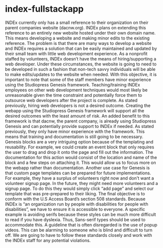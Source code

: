 # index-fullstackapp
INDEx currently only has a small reference to their organization on their parent companies website (dacnw.org). INDEx plans on extending this reference to an entirely new website hosted under their own domain name. This means developing a website and making minor edits to the existing reference. The problem is that there are many ways to develop a website and INDEx requires a solution that can be easily maintained and updated by their small team with little web development experience.
 As a nonprofit staffed by volunteers, INDEx doesn’t have the means of hiring/supporting a web developer. Under these circumstances, the website is going to need to be developed in such a fashion that non-tech savvy individuals will be able to make edits/updates to the website when needed. With this objective, it is important to note that some of the staff members have minor experience using the Studiopress Genesis framework. Teaching/training INDEx employees on other web development techniques would most likely be unreasonable given the time constraint and potentially force them to outsource web developers after the project is complete. As stated previously, hiring web developers is not a desired outcome. Creating the webapp using the Studiopress Genesis framework will support all the desired outcomes with the least amount of risk. An added benefit to this framework is that dacnw, the parent company, is already using Studiopress Genesis and can potentially provide support to INDEx if needed.
 As stated previously, they only have minor experience with the framework. This means that training and documentation is still going to be necessary. Genesis blocks are a very intriguing option because of the templating and reusability. For example, we could create an event block that only requires the user to drag and drop it onto the page and fill out the information. The documentation for this action would consist of the location and name of the block and a few steps on attaching it. This would allow us to focus more on the webapp rather than documentation. Another use case for Genesis is that custom page templates can be prepared for future implementations. For example, they have a surplus of volunteers right now and don't want a volunteer signup page. In the future, they might need more volunteers and a signup page. To do this they would simply click “add page” and select our template that was pre-prepared to their liking. 
	The final objective is to conform with the U.S Access Board’s section 508 standards. Because INDEx is “an organization run by people with disabilities for people with disabilities”, we have to ensure it is accessible to everyone. A specific example is avoiding serifs because these styles can be much more difficult to read if you have dyslexia. Thus, Sans-serif types should be used to accommodate this. A guideline that is often disregarded is the use of popup videos. This can be alarming to someone who is blind and difficult to turn off. We are going to have to follow these standards closely and work with the INDEx staff for any potential violations.
